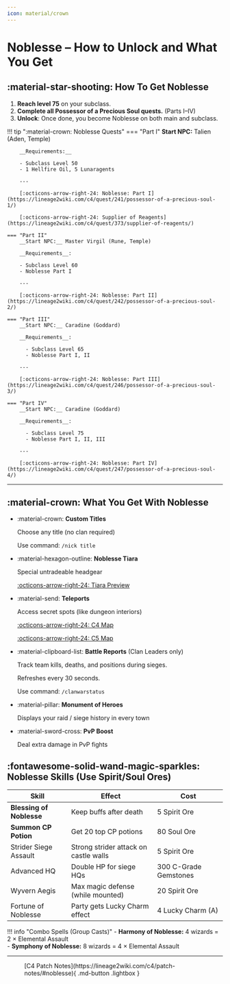 ```yaml
---
icon: material/crown
--- 
```

<style>
.md-button {
    margin: 0.5rem;
}

.md-typeset__table {
    min-width: unset !important;
    width: auto !important;
    margin: 0 auto !important;
}
.md-typeset__scrollwrap {
    overflow: visible !important;
    margin: 0 auto !important;
    text-align: center;
}

</style>

# Noblesse – How to Unlock and What You Get

## :material-star-shooting: How To Get Noblesse

1. **Reach level 75** on your subclass.
2. **Complete all Possessor of a Precious Soul quests.** (Parts I–IV)
3. **Unlock**: Once done, you become Noblesse on both main and subclass.

!!! tip ":material-crown: Noblesse Quests"
    === "Part I"
        __Start NPC:__ Talien (Aden, Temple)

        __Requirements:__

        - Subclass Level 50
        - 1 Hellfire Oil, 5 Lunaragents

        ---

        [:octicons-arrow-right-24: Noblesse: Part I](https://lineage2wiki.com/c4/quest/241/possessor-of-a-precious-soul-1/)

        [:octicons-arrow-right-24: Supplier of Reagents](https://lineage2wiki.com/c4/quest/373/supplier-of-reagents/)

    === "Part II"
        __Start NPC:__ Master Virgil (Rune, Temple)

        __Requirements__:

        - Subclass Level 60
        - Noblesse Part I

        ---

        [:octicons-arrow-right-24: Noblesse: Part II](https://lineage2wiki.com/c4/quest/242/possessor-of-a-precious-soul-2/)
    
    === "Part III"
        __Start NPC:__ Caradine (Goddard)

        __Requirements__:
          
          - Subclass Level 65
          - Noblesse Part I, II
        
        ---

        [:octicons-arrow-right-24: Noblesse: Part III](https://lineage2wiki.com/c4/quest/246/possessor-of-a-precious-soul-3/)

    === "Part IV"
        __Start NPC:__ Caradine (Goddard)

        __Requirements__:

          - Subclass Level 75
          - Noblesse Part I, II, III
        
        ---

        [:octicons-arrow-right-24: Noblesse: Part IV](https://lineage2wiki.com/c4/quest/247/possessor-of-a-precious-soul-4/)


---

## :material-crown: What You Get With Noblesse

<div class="grid cards" markdown>


- :material-crown: **Custom Titles**  

    Choose any title (no clan required)  

    Use command: `/nick title`  

- :material-hexagon-outline: **Noblesse Tiara**   

    Special untradeable headgear
    
    [:octicons-arrow-right-24: Tiara Preview](https://i.postimg.cc/SNBRshH8/tiara.png)

- :material-send: **Teleports**

    Access secret spots (like dungeon interiors)  

    [:octicons-arrow-right-24: C4 Map](https://postimg.cc/56qctRsC)

    [:octicons-arrow-right-24: C5 Map](https://postimg.cc/7bpG4m67)  

-  :material-clipboard-list: **Battle Reports** (Clan Leaders only)

    Track team kills, deaths, and positions during sieges.

    Refreshes every 30 seconds.

    Use command: `/clanwarstatus`

    

- :material-pillar: **Monument of Heroes**

    Displays your raid / siege history in every town

- :material-sword-cross: **PvP Boost**  

    Deal extra damage in PvP fights  
  
</div>

## :fontawesome-solid-wand-magic-sparkles: Noblesse Skills (Use Spirit/Soul Ores)

| Skill                 | Effect                                | Cost                  |
|-----------------------|---------------------------------------|-----------------------|
| __Blessing of Noblesse__  | Keep buffs after death                | 5 Spirit Ore          |
| __Summon CP Potion__      | Get 20 top CP potions                 | 80 Soul Ore           |
| Strider Siege Assault | Strong strider attack on castle walls | 5 Spirit Ore          |
| Advanced HQ           | Double HP for siege HQs               | 300 C-Grade Gemstones |
| Wyvern Aegis          | Max magic defense (while mounted)     | 20 Spirit Ore         |
| Fortune of Noblesse   | Party gets Lucky Charm effect         | 4 Lucky Charm (A)     |


!!! info "Combo Spells (Group Casts)"
    - **Harmony of Noblesse:** 4 wizards = 2 × Elemental Assault  
    - **Symphony of Noblesse:** 8 wizards = 4 × Elemental Assault

---


<figure markdown="span">
[C4 Patch Notes](https://lineage2wiki.com/c4/patch-notes/#noblesse){ .md-button .lightbox }
</figure>